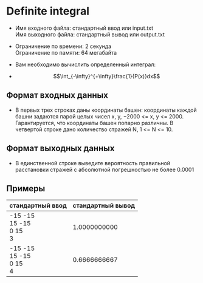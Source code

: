 # Definite integral
* Имя входного файла: стандартный ввод или input.txt \
Имя выходного файла: стандартный вывод или output.txt
* Ограничение по времени: 2 секунда \
Ограничение по памяти: 64 мегабайта

* Вам необходимо вычислить определенный интеграл:
* $$\int_{-\infty}^{+\infty}\frac{1}{P(x)}dx$$
## Формат входных данных
* В первых трех строках даны координаты башен: координаты каждой башни задаются парой
целых чисел x, y, −2000 <= x, y <= 2000. Гарантируется, что координаты башен попарно различны. В
четвертой строке дано количество стражей N, 1 <= N <= 10.
## Формат выходных данных
* В единственной строке выведите вероятность правильной расстановки стражей с абсолютной
погрешностью не более 0.0001

## Примеры
|стандартный ввод|стандартный вывод|
|-|-|
|-15 -15<br>15 -15<br>0 15<br>3<br>|1.0000000000|
|-15 -15<br>15 -15<br>0 15<br>4<br>|0.6666666667|

